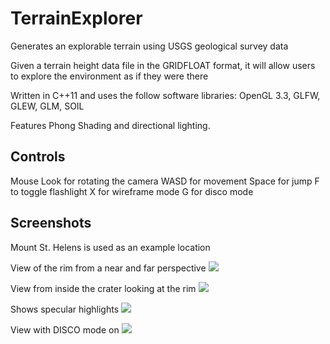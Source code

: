 # TerrainExplorer

Generates an explorable terrain using USGS geological survey data

Given a terrain height data file in the GRIDFLOAT format, it will allow users to explore the environment as if they were there

Written in C++11 and uses the follow software libraries:
OpenGL 3.3, GLFW, GLEW, GLM, SOIL

Features Phong Shading and directional lighting. 

## Controls
Mouse Look for rotating the camera
WASD for movement
Space for jump
F to toggle flashlight
X for wireframe mode
G for disco mode

## Screenshots
Mount St. Helens is used as an example location

View of the rim from a near and far perspective
![](https://github.com/cdgiessen/TerrainVisualizer/blob/master/Resources/Cinematic.PNG)

View from inside the crater looking at the rim
![](https://github.com/cdgiessen/TerrainVisualizer/blob/master/Resources/Textures!.PNG)

Shows specular highlights
![](https://github.com/cdgiessen/TerrainVisualizer/blob/master/Resources/Specular.PNG)

View with DISCO mode on
![](https://github.com/cdgiessen/TerrainVisualizer/blob/master/Resources/DISCO!!!.PNG)
